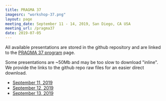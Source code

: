 ```yaml
---
title: PRAGMA 37
imagesrc: "workshop-37.png"
layout: page
meeting_date: September 11 - 14, 2019, San Diego, CA USA
meeting_url: /pragma37
date: 2019-07-05
---
```


All available presentations are stored in the github repository
and are linked to the [PRAGMA 37 program][prog] page.

Some presentations are ~50Mb and may be too slow to download "inline".
We provide the links to the github repo raw files for an easier direct download.

*  [September 11, 2019][day1]
*  [September 12, 2019][day2]
*  [September 13, 2019][day3]


[prog]: /pragma37-program/
[day1]: https://github.com/pragmagrid/pragma-meetings/blob/master/pragma37/11
[day2]: https://github.com/pragmagrid/pragma-meetings/blob/master/pragma37/12
[day3]: https://github.com/pragmagrid/pragma-meetings/blob/master/pragma37/13

